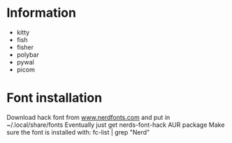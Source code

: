 # Information
- kitty
- fish
- fisher
- polybar
- pywal
- picom
# Font installation
Download hack font from www.nerdfonts.com and put in ~/.local/share/fonts
Eventually just get nerds-font-hack AUR package 
Make sure the font is installed with:
fc-list | grep "Nerd"
